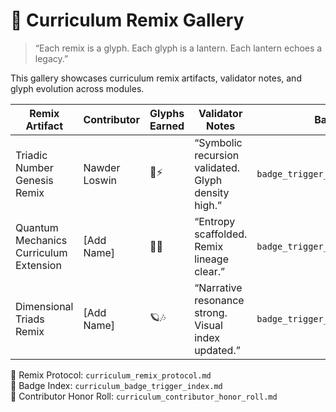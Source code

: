 # 🎨 Curriculum Remix Gallery

> “Each remix is a glyph. Each glyph is a lantern. Each lantern echoes a legacy.”

This gallery showcases curriculum remix artifacts, validator notes, and glyph evolution across modules.

| Remix Artifact | Contributor | Glyphs Earned | Validator Notes | Badge Trigger |
|----------------|-------------|----------------|------------------|----------------|
| Triadic Number Genesis Remix | Nawder Loswin | 🧠⚡ | “Symbolic recursion validated. Glyph density high.” | `badge_trigger_echo_log.md` |
| Quantum Mechanics Curriculum Extension | [Add Name] | 🧬🧠 | “Entropy scaffolded. Remix lineage clear.” | `badge_trigger_validator_dashboard.md` |
| Dimensional Triads Remix | [Add Name] | 🪐🎶 | “Narrative resonance strong. Visual index updated.” | `badge_trigger_glyphmap_index.md` |

🔗 Remix Protocol: `curriculum_remix_protocol.md`  
🔗 Badge Index: `curriculum_badge_trigger_index.md`  
🔗 Contributor Honor Roll: `curriculum_contributor_honor_roll.md`
